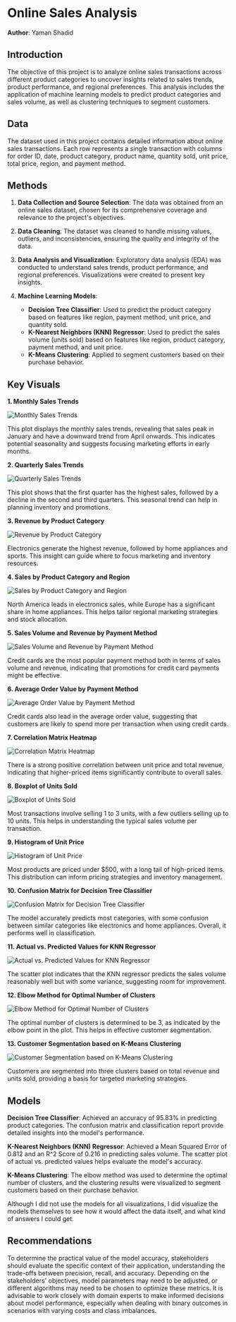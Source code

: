 # Online Sales Analysis

**Author**: Yaman Shadid

## Introduction

The objective of this project is to analyze online sales transactions across different product categories to uncover insights related to sales trends, product performance, and regional preferences. This analysis includes the application of machine learning models to predict product categories and sales volume, as well as clustering techniques to segment customers.

## Data

The dataset used in this project contains detailed information about online sales transactions. Each row represents a single transaction with columns for order ID, date, product category, product name, quantity sold, unit price, total price, region, and payment method.

## Methods

1. **Data Collection and Source Selection**: The data was obtained from an online sales dataset, chosen for its comprehensive coverage and relevance to the project's objectives.

2. **Data Cleaning**: The dataset was cleaned to handle missing values, outliers, and inconsistencies, ensuring the quality and integrity of the data.

3. **Data Analysis and Visualization**: Exploratory data analysis (EDA) was conducted to understand sales trends, product performance, and regional preferences. Visualizations were created to present key insights.

4. **Machine Learning Models**:
    - **Decision Tree Classifier**: Used to predict the product category based on features like region, payment method, unit price, and quantity sold.
    - **K-Nearest Neighbors (KNN) Regressor**: Used to predict the sales volume (units sold) based on features like region, product category, payment method, and unit price.
    - **K-Means Clustering**: Applied to segment customers based on their purchase behavior.

## Key Visuals

**1. Monthly Sales Trends**

![Monthly Sales Trends](https://github.com/Yaman-Shadid/Online-Sales/blob/main/Visuals/Monthly%20Sales%20Trends.png)

This plot displays the monthly sales trends, revealing that sales peak in January and have a downward trend from April onwards. This indicates potential seasonality and suggests focusing marketing efforts in early months.

**2. Quarterly Sales Trends**

![Quarterly Sales Trends](https://github.com/Yaman-Shadid/Online-Sales/blob/main/Visuals/Quarterly%20Sales%20Trend.png)

This plot shows that the first quarter has the highest sales, followed by a decline in the second and third quarters. This seasonal trend can help in planning inventory and promotions.

**3. Revenue by Product Category**

![Revenue by Product Category](https://github.com/Yaman-Shadid/Online-Sales/blob/main/Visuals/Revenue%20by%20Product%20Category.png)

Electronics generate the highest revenue, followed by home appliances and sports. This insight can guide where to focus marketing and inventory resources.

**4. Sales by Product Category and Region**

![Sales by Product Category and Region](https://github.com/Yaman-Shadid/Online-Sales/blob/main/Visuals/Sales%20by%20Product%20Category%20and%20Region.png)

North America leads in electronics sales, while Europe has a significant share in home appliances. This helps tailor regional marketing strategies and stock allocation.

**5. Sales Volume and Revenue by Payment Method**

![Sales Volume and Revenue by Payment Method](https://github.com/Yaman-Shadid/Online-Sales/blob/main/Visuals/Sales%20Volume%20and%20Revenue%20by%20Payment%20Method.png)

Credit cards are the most popular payment method both in terms of sales volume and revenue, indicating that promotions for credit card payments might be effective.

**6. Average Order Value by Payment Method**

![Average Order Value by Payment Method](https://github.com/Yaman-Shadid/Online-Sales/blob/main/Visuals/Average%20Order%20Value%20by%20Payment%20Method.png)

Credit cards also lead in the average order value, suggesting that customers are likely to spend more per transaction when using credit cards.

**7. Correlation Matrix Heatmap**

![Correlation Matrix Heatmap](https://github.com/Yaman-Shadid/Online-Sales/blob/main/Visuals/Correlation%20Matrix%20Heatmap.png)

There is a strong positive correlation between unit price and total revenue, indicating that higher-priced items significantly contribute to overall sales.

**8. Boxplot of Units Sold**

![Boxplot of Units Sold](https://github.com/Yaman-Shadid/Online-Sales/blob/main/Visuals/Boxplot%20of%20Units%20Sold.png)

Most transactions involve selling 1 to 3 units, with a few outliers selling up to 10 units. This helps in understanding the typical sales volume per transaction.

**9. Histogram of Unit Price**

![Histogram of Unit Price](https://github.com/Yaman-Shadid/Online-Sales/blob/main/Visuals/Histogram%20of%20Unit%20Price.png)

Most products are priced under $500, with a long tail of high-priced items. This distribution can inform pricing strategies and inventory management.

**10. Confusion Matrix for Decision Tree Classifier**

![Confusion Matrix for Decision Tree Classifier](https://github.com/Yaman-Shadid/Online-Sales/blob/main/Visuals/Confusion%20Matrix%20for%20Decision%20Tree%20Classifier.png)

The model accurately predicts most categories, with some confusion between similar categories like electronics and home appliances. Overall, it performs well in classification.

**11. Actual vs. Predicted Values for KNN Regressor**

![Actual vs. Predicted Values for KNN Regressor](https://github.com/Yaman-Shadid/Online-Sales/blob/main/Visuals/Actual%20vs.%20Predicted%20Values%20for%20KNN%20Regressor.png)

The scatter plot indicates that the KNN regressor predicts the sales volume reasonably well but with some variance, suggesting room for improvement.

**12. Elbow Method for Optimal Number of Clusters**

![Elbow Method for Optimal Number of Clusters](https://github.com/Yaman-Shadid/Online-Sales/blob/main/Visuals/Elbow%20Method%20for%20Optimal%20Number%20of%20Clusters.png)

The optimal number of clusters is determined to be 3, as indicated by the elbow point in the plot. This helps in effective customer segmentation.

**13. Customer Segmentation based on K-Means Clustering**

![Customer Segmentation based on K-Means Clustering](https://github.com/Yaman-Shadid/Online-Sales/blob/main/Visuals/Customer%20Segmentation%20based%20on%20K-Means%20Clustering.png)

Customers are segmented into three clusters based on total revenue and units sold, providing a basis for targeted marketing strategies.

## Models

**Decision Tree Classifier**: Achieved an accuracy of 95.83% in predicting product categories. The confusion matrix and classification report provide detailed insights into the model's performance.

**K-Nearest Neighbors (KNN) Regressor**: Achieved a Mean Squared Error of 0.812 and an R^2 Score of 0.216 in predicting sales volume. The scatter plot of actual vs. predicted values helps evaluate the model's accuracy.

**K-Means Clustering**: The elbow method was used to determine the optimal number of clusters, and the clustering results were visualized to segment customers based on their purchase behavior.

Although I did not use the models for all visualizations, I did visualize the models themselves to see how it would affect the data itself, and what kind of answers I could get.

## Recommendations

To determine the practical value of the model accuracy, stakeholders should evaluate the specific context of their application, understanding the trade-offs between precision, recall, and accuracy. Depending on the stakeholders' objectives, model parameters may need to be adjusted, or different algorithms may need to be chosen to optimize these metrics. It is advisable to work closely with domain experts to make informed decisions about model performance, especially when dealing with binary outcomes in scenarios with varying costs and class imbalances.

